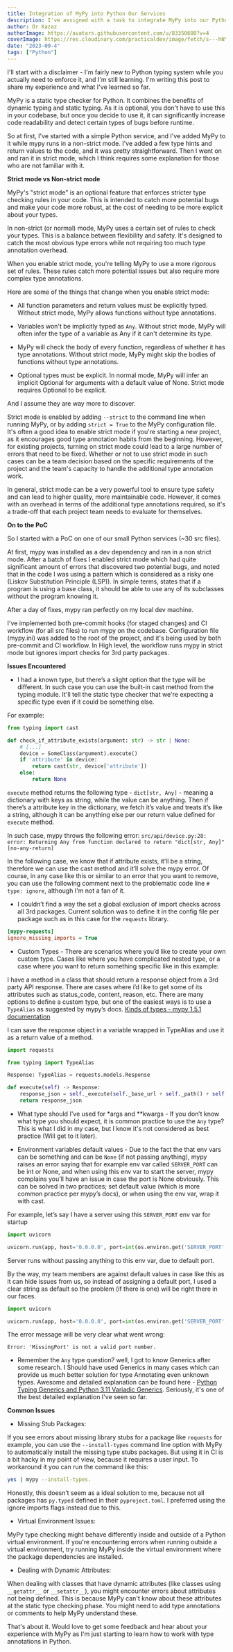 ```yaml
---
title: Integration of MyPy into Python Our Services
description: I've assigned with a task to integrate MyPy into our Python services. Here's what I've learned so far (and still learning).
author: Or Kazaz
authorImage: https://avatars.githubusercontent.com/u/83350680?v=4
coverImage: https://res.cloudinary.com/practicaldev/image/fetch/s---hNYwjmj--/c_imagga_scale,f_auto,fl_progressive,h_420,q_auto,w_1000/https://dev-to-uploads.s3.amazonaws.com/uploads/articles/w6d2pm4it1rwdvew7amx.png
date: "2023-09-4"
tags: ["Python"]
---
```


I'll start with a disclaimer - I'm fairly new to Python typing system while you actually need to enforce it, and I'm still learning. I'm writing this post to share my experience and what I've learned so far.

MyPy is a static type checker for Python. It combines the benefits of dynamic typing and static typing. As it is optional, you don't have to use this in your codebase, but once you decide to use it, it can significantly increase code readability and detect certain types of bugs before runtime.

So at first, I've started with a simple Python service, and I've added MyPy to it while mypy runs in a non-strict mode. I've added a few type hints and return values to the code, and it was pretty straightforward.
Then I went on and ran it in strict mode, which I think requires some explanation for those who are not familiar with it.

__Strict mode vs Non-strict mode__

MyPy's "strict mode" is an optional feature that enforces stricter type checking rules in your code. This is intended to catch more potential bugs and make your code more robust, at the cost of needing to be more explicit about your types.

In non-strict (or normal) mode, MyPy uses a certain set of rules to check your types. This is a balance between flexibility and safety. It's designed to catch the most obvious type errors while not requiring too much type annotation overhead.

When you enable strict mode, you're telling MyPy to use a more rigorous set of rules. These rules catch more potential issues but also require more complex type annotations.

Here are some of the things that change when you enable strict mode:

- All function parameters and return values must be explicitly typed. Without strict mode, MyPy allows functions without type annotations.

- Variables won't be implicitly typed as `Any`. Without strict mode, MyPy will often infer the type of a variable as Any if it can't determine its type.

- MyPy will check the body of every function, regardless of whether it has type annotations. Without strict mode, MyPy might skip the bodies of functions without type annotations.

- Optional types must be explicit. In normal mode, MyPy will infer an implicit Optional for arguments with a default value of None. Strict mode requires Optional to be explicit.

And I assume they are way more to discover.

Strict mode is enabled by adding `--strict` to the command line when running MyPy, or by adding `strict = True` to the MyPy configuration file. It's often a good idea to enable strict mode if you're starting a new project, as it encourages good type annotation habits from the beginning. However, for existing projects, turning on strict mode could lead to a large number of errors that need to be fixed.
Whether or not to use strict mode in such cases can be a team decision based on the specific requirements of the project and the team's capacity to handle the additional type annotation work.

In general, strict mode can be a very powerful tool to ensure type safety and can lead to higher quality, more maintainable code. However, it comes with an overhead in terms of the additional type annotations required, so it's a trade-off that each project team needs to evaluate for themselves.

__On to the PoC__

So I started with a PoC on one of our small Python services (~30 src files).

At first, mypy was installed as a dev dependency and ran in a non strict mode. After a batch of fixes I enabled strict mode which had quite significant amount of errors that discovered two potential bugs, and noted that in the code I was using a pattern which is considered as a risky one (Liskov Substitution Principle (LSP)). In simple terms, states that if a program is using a base class, it should be able to use any of its subclasses without the program knowing it.

After a day of fixes, mypy ran perfectly on my local dev machine.

I've implemented both pre-commit hooks (for staged changes) and CI workflow (for all src files) to run mypy on the codebase. Configuration file (mypy.ini) was added to the root of the project, and it's being used by both pre-commit and CI workflow.
In High level, the workflow runs mypy in strict mode but ignores import checks for 3rd party packages.

__Issues Encountered__

- I had a known type, but there’s a slight option that the type will be different. In such case you can use the built-in cast method from the typing module. It'll tell the static type checker that we're expecting a specific type even if it could be something else.

For example:
```python
from typing import cast

def check_if_attribute_exists(argument: str) -> str | None:
    # [...]
    device = SomeClass(argument).execute()
    if 'attribute' in device:
        return cast(str, device['attribute'])
    else:
        return None
```
`execute` method returns the following type - `dict[str, Any]` - meaning a dictionary with keys as string, while the value can be anything.
Then if there’s a attribute key in the dictionary, we fetch it’s value and treats it’s like a string, although it can be anything else per our return value defined for `execute` method.

In such case, mypy throws the following error:
`src/api/device.py:28: error: Returning Any from function declared to return "dict[str, Any]" [no-any-return]`

In the following case, we know that if attribute exists, it’ll be a string, therefore we can use the cast method and it’ll solve the mypy error.
Of course, in any case like this or similar to an error that you want to remove, you can use the following comment next to the problematic code line `# type: ignore`, although I'm not a fan of it.

- I couldn’t find a way the set a global exclusion of import checks across all 3rd packages. Current solution was to define it in the config file per package such as in this case for the `requests` library.

```ini
[mypy-requests]
ignore_missing_imports = True
```

- Custom Types - There are scenarios where you’d like to create your own custom type. Cases like where you have complicated nested type, or a case where you want to return something specific like in this example:

I have a method in a class that should return a response object from a 3rd party API response. There are cases where i’d like to get some of its attributes such as status_code, content, reason, etc. There are many options to define a custom type, but one of the easiest ways is to use a `TypeAlias` as suggested by mypy’s docs. [Kinds of types - mypy 1.5.1 documentation](https://mypy.readthedocs.io/en/stable/kinds_of_types.html)

I can save the response object in a variable wrapped in TypeAlias and use it as a return value of a method.

```python
import requests

from typing import TypeAlias

Response: TypeAlias = requests.models.Response

def execute(self) -> Response:
    response_json = self._execute(self._base_url + self._path() + self. _query_params())
    return response_json
```

- What type should I've used for *args and **kwargs - If you don’t know what type you should expect, it is common practice to use the `Any` type? This is what I did in my case, but I know it's not considered as best practice (Will get to it later).

- Environment variables default values - Due to the fact the that env vars can be something and can be `None` (if not passing anything), mypy raises an error saying that for example env var called `SERVER_PORT` can be int or None, and when using this env var to start the server, mypy complains you’ll have an issue in case the port is None obviously. This can be solved in two practices; set default value (which is more common practice per mypy’s docs), or when using the env var, wrap it with cast.

For example, let’s say I have a server using this `SERVER_PORT` env var for startup

```python
import uvicorn

uvicorn.run(app, host='0.0.0.0', port=int(os.environ.get('SERVER_PORT', '8080'))) 
```

Server runs without passing anything to this env var, due to default port.

By the way, my team members are against default values in case like this as it can hide issues from us, so instead of assigning a default port, I used a clear string as default so the problem (if there is one) will be right there in our faces.

```python
import uvicorn

uvicorn.run(app, host='0.0.0.0', port=int(os.environ.get('SERVER_PORT', 'MissingPort'))) 
```

The error message will be very clear what went wrong:

`Error: 'MissingPort' is not a valid port number.`

- Remember the `Any` type question? well, I got to know Generics after some research. I Should have used Generics in many cases which can provide us much better solution for type Annotating even unknown types. Awesome and detailed explanation can be found here - [Python Typing Generics and Python 3.11 Variadic Generics](https://www.youtube.com/watch?v=7Chd5gPHlDg&ab_channel=AnthonyShaw). Seriously, it's one of the best detailed explanation I've seen so far.


__Common Issues__

- Missing Stub Packages:

If you see errors about missing library stubs for a package like `requests` for example, you can use the `--install-types` command line option with MyPy to automatically install the missing type stubs packages. But using it in CI is a bit hacky in my point of view, because it requires a user input. To workaround it you can run the command like this: 

```bash
yes | mypy --install-types. 
```

Honestly, this doesn’t seem as a ideal solution to me, because not all packages has `py.typed` defined in their `pyproject.toml`. I preferred using the ignore imports flags instead due to this.

- Virtual Environment Issues:

MyPy type checking might behave differently inside and outside of a Python virtual environment. If you're encountering errors when running outside a virtual environment, try running MyPy inside the virtual environment where the package dependencies are installed.

- Dealing with Dynamic Attributes:

When dealing with classes that have dynamic attributes (like classes using `__getattr__` or `__setattr__`), you might encounter errors about attributes not being defined. This is because MyPy can't know about these attributes at the static type checking phase. You might need to add type annotations or comments to help MyPy understand these.

That's about it. Would love to get some feedback and hear about your experience with MyPy as I'm just starting to learn how to work with type annotations in Python.